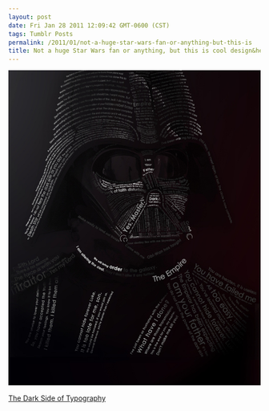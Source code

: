 ```yaml
---
layout: post
date: Fri Jan 28 2011 12:09:42 GMT-0600 (CST)
tags: Tumblr Posts
permalink: /2011/01/not-a-huge-star-wars-fan-or-anything-but-this-is
title: Not a huge Star Wars fan or anything, but this is cool design&hellip;
---
```


![](/public/assets/tumblr/tumblr_lfqvs7GKWI1qa4klho1_1280.jpg)

[The Dark Side of Typography](http://gizmodo.com/5745864/the-dark-side-of-typography?utm_source=feedburner&utm_medium=feed&utm_campaign=Feed%3A+gizmodo%2Ffull+%28Gizmodo%29)
